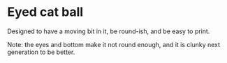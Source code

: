 # Eyed cat ball

Designed to have a moving bit in it, be round-ish,
and be easy to print.

Note: the eyes and bottom make it not round enough, and it is clunky
next generation to be better.
